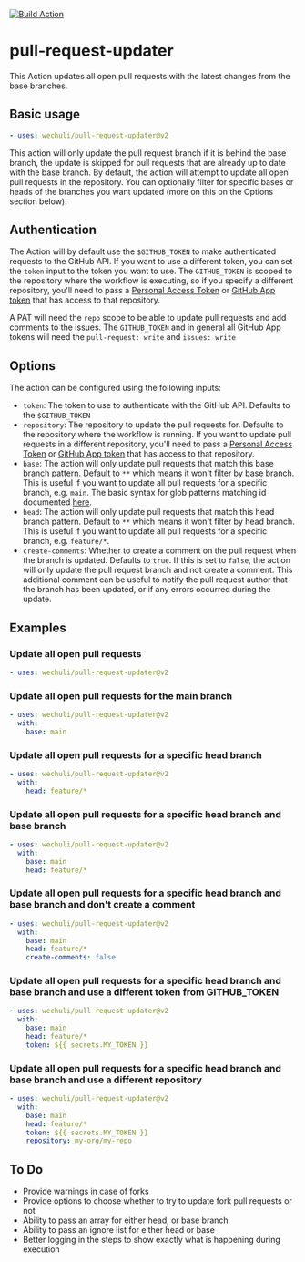 [![Build Action](https://github.com/wechuli/pull-request-updater/actions/workflows/build.yml/badge.svg)](https://github.com/wechuli/pull-request-updater/actions/workflows/build.yml)

# pull-request-updater

This Action updates all open pull requests with the latest changes from the base branches.

## Basic usage

```yml
- uses: wechuli/pull-request-updater@v2
```

This action will only update the pull request branch if it is behind the base branch, the update is skipped for pull requests that are already up to date with the base branch. By default, the action will attempt to update all open pull requests in the repository. You can optionally filter for specific bases or heads of the branches you want updated (more on this on the Options section below).

## Authentication

The Action will by default use the `$GITHUB_TOKEN` to make authenticated requests to the GitHub API. If you want to use a different token, you can set the `token` input to the token you want to use. The `GITHUB_TOKEN` is scoped to the repository where the workflow is executing, so if you specify a different repository, you'll need to pass a [Personal Access Token](https://docs.github.com/en/authentication/keeping-your-account-and-data-secure/creating-a-personal-access-token) or [GitHub App token](https://docs.github.com/en/authentication/connecting-to-github-with-ssh/managing-deploy-keys#server-to-server-tokens) that has access to that repository.

A PAT will need the `repo` scope to be able to update pull requests and add comments to the issues. The `GITHUB_TOKEN` and in general all GitHub App tokens will need the `pull-request: write` and `issues: write`

## Options

The action can be configured using the following inputs:

- `token`: The token to use to authenticate with the GitHub API. Defaults to the `$GITHUB_TOKEN`
- `repository`: The repository to update the pull requests for. Defaults to the repository where the workflow is running. If you want to update pull requests in a different repository, you'll need to pass a [Personal Access Token](https://docs.github.com/en/authentication/keeping-your-account-and-data-secure/creating-a-personal-access-token) or [GitHub App token](https://docs.github.com/en/authentication/connecting-to-github-with-ssh/managing-deploy-keys#server-to-server-tokens) that has access to that repository.
- `base`: The action will only update pull requests that match this base branch pattern. Default to `**` which means it won't filter by base branch. This is useful if you want to update all pull requests for a specific branch, e.g. `main`. The basic syntax for glob patterns matching id documented [here](https://docs.github.com/en/actions/using-workflows/workflow-syntax-for-github-actions#filter-pattern-cheat-sheet).
- `head`: The action will only update pull requests that match this head branch pattern. Default to `**` which means it won't filter by head branch. This is useful if you want to update all pull requests for a specific branch, e.g. `feature/*`.
- `create-comments`: Whether to create a comment on the pull request when the branch is updated. Defaults to `true`. If this is set to `false`, the action will only update the pull request branch and not create a comment. This additional comment can be useful to notify the pull request author that the branch has been updated, or if any errors occurred during the update.

## Examples

### Update all open pull requests

```yml
- uses: wechuli/pull-request-updater@v2
```

### Update all open pull requests for the main branch

```yml
- uses: wechuli/pull-request-updater@v2
  with:
    base: main
```

### Update all open pull requests for a specific head branch

```yml
- uses: wechuli/pull-request-updater@v2
  with:
    head: feature/*
```

### Update all open pull requests for a specific head branch and base branch

```yml
- uses: wechuli/pull-request-updater@v2
  with:
    base: main
    head: feature/*
```

### Update all open pull requests for a specific head branch and base branch and don't create a comment

```yml
- uses: wechuli/pull-request-updater@v2
  with:
    base: main
    head: feature/*
    create-comments: false
```

### Update all open pull requests for a specific head branch and base branch and use a different token from GITHUB_TOKEN

```yml
- uses: wechuli/pull-request-updater@v2
  with:
    base: main
    head: feature/*
    token: ${{ secrets.MY_TOKEN }}
```

### Update all open pull requests for a specific head branch and base branch and use a different repository

```yml
- uses: wechuli/pull-request-updater@v2
  with:
    base: main
    head: feature/*
    token: ${{ secrets.MY_TOKEN }}
    repository: my-org/my-repo
```

## To Do

- Provide warnings in case of forks
- Provide options to choose whether to try to update fork pull requests or not
- Ability to pass an array for either head, or base branch
- Ability to pass an ignore list for either head or base
- Better logging in the steps to show exactly what is happening during execution
